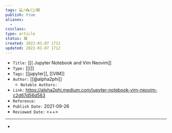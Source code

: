 ```yaml
---
tags: 💻️/📥️/📰️/🟥️
publish: true
aliases:
  - 
cssclass: 
type: article
status: 🟥️
created: 2022-01-07 1711
updated: 2022-01-07 1712
---
```


- `Title:` [[( Jupyter Notebook and Vim Neovim]]
- `Type:` [[(]]
- `Tags:` [[jupyter]], [[VIM]]
- `Author:` [[@alpha2phi]]
	- `Notable Authors:` 
- `Link:` <https://alpha2phi.medium.com/jupyter-notebook-vim-neovim-c2d67d56d563>
- `Reference:` 
- `Publish Date:` 2021-09-26
- `Reviewed Date:` <++>

---

- 

